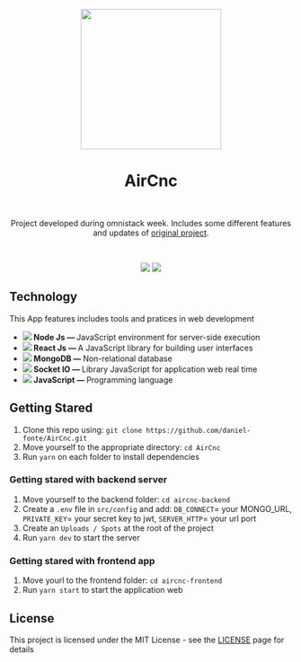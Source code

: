 <p align="center"> 
  <img src="https://raw.githubusercontent.com/Rocketseat/semana-omnistack-9/master/.github/logo.png" width="250px " /> 
</p> 
<h1 align="center">AirCnc</h1><br/>


<p align="center">
    Project developed during omnistack week. Includes some different features and updates of <a href="https://github.com/Rocketseat/semana-omnistack-9">original project</a>.
</p><br/>

<p align="center">
  <img src="https://media.giphy.com/media/RLKlVxaY8s1nAmgaIE/giphy.gif" />

  <img src="https://media.giphy.com/media/TIXN79u3lqphKkNe2N/giphy.gif" />
</p>

<h2>Technology </h2>

  This App features includes tools and pratices in web development

<ul> 
  <li> 
    <strong><img src="https://img.icons8.com/windows/20/000000/node-js.png" /> Node Js — </strong>
JavaScript environment for server-side execution
  </li> 
  <li> 
    <strong><img src="https://img.icons8.com/color/20/000000/react-native.png" /> React Js — </strong>A JavaScript library for building user interfaces 
  </li> 
  <li> 
    <strong><img src="https://img.icons8.com/color/20/000000/mongodb.png" /> MongoDB — </strong>Non-relational database
  </li>
  <li> 
    <strong><img src="https://s3.us-east-2.amazonaws.com/upload-icon/uploads/icons/png/3585995681551952104-20.png" /> Socket IO — </strong>Library JavaScript for application web real time
  </li> 
  <li> 
    <strong><img src="https://img.icons8.com/color/20/000000/javascript.png" /> JavaScript — </strong>
Programming language
  </li> 
</ul>
<h2>Getting Stared</h2>

1. Clone this repo using: `git clone https://github.com/daniel-fonte/AirCnc.git`
2. Move yourself to the appropriate directory: `cd AirCnc`
3. Run `yarn` on each folder to install dependencies

### Getting stared with backend server
1. Move yourself to the backend folder: `cd aircnc-backend`
2. Create a `.env` file in `src/config` and add: `DB_CONNECT`= your MONGO_URL, `PRIVATE_KEY`= 
your secret key to jwt, `SERVER_HTTP`= your url port
3. Create an `Uploads / Spots` at the root of the project
4. Run `yarn dev` to start the server

### Getting stared with frontend app
1. Move yourl to the frontend folder: `cd aircnc-frontend`
2. Run `yarn start` to start the application web

## License
This project is licensed under the MIT License - see the [LICENSE](https://opensource.org/licenses/MIT) page for details
